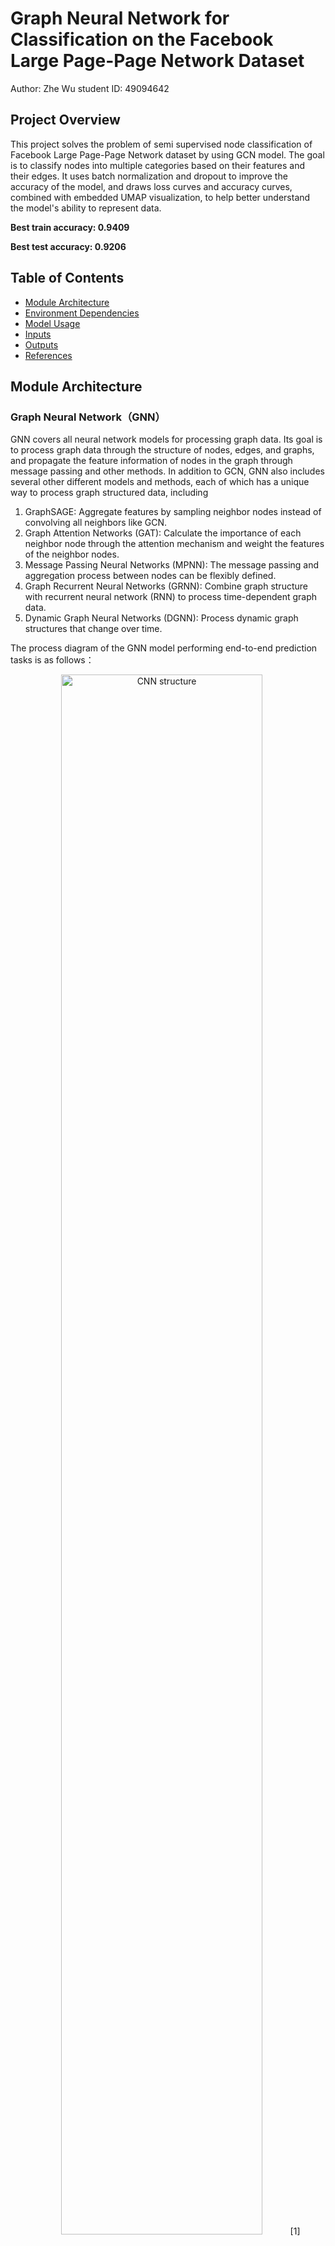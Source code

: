 # Graph Neural Network for Classification on the Facebook Large Page-Page Network Dataset

Author: Zhe Wu
student ID: 49094642

## Project Overview
This project solves the problem of semi supervised node classification of Facebook Large Page-Page Network dataset by using GCN model. The goal is to classify nodes into multiple categories based on their features and their edges. It uses batch normalization and dropout to improve the accuracy of the model, and draws loss curves and accuracy curves, combined with embedded UMAP visualization, to help better understand the model's ability to represent data.

**Best train accuracy: 0.9409** 

**Best test accuracy: 0.9206**

## Table of Contents
- [Module Architecture](#module-architecture)
- [Environment Dependencies](#environment-dependencies)
- [Model Usage](#model-usage)
- [Inputs](#inputs)
- [Outputs](#outputs)
- [References](#references)

## Module Architecture
### Graph Neural Network（GNN）
GNN covers all neural network models for processing graph data. Its goal is to process graph data through the structure of nodes, edges, and graphs, and propagate the feature information of nodes in the graph through message passing and other methods. In addition to GCN, GNN also includes several other different models and methods, each of which has a unique way to process graph structured data, including
  1. GraphSAGE: Aggregate features by sampling neighbor nodes instead of convolving all neighbors like GCN.
  2. Graph Attention Networks (GAT): Calculate the importance of each neighbor node through the attention mechanism and weight the features of the neighbor nodes.
  3. Message Passing Neural Networks (MPNN): The message passing and aggregation process between nodes can be flexibly defined.
  4. Graph Recurrent Neural Networks (GRNN): Combine graph structure with recurrent neural network (RNN) to process time-dependent graph data.
  5. Dynamic Graph Neural Networks (DGNN): Process dynamic graph structures that change over time.

The process diagram of the GNN model performing end-to-end prediction tasks is as follows：
<div style="text-align: center;">
    <img src="images/model structure.png" alt="CNN structure" style="width: 80%"> [1]
</div>

### Graph Convolutional Network(GCN)
GCN is a specific implementation of GNN. It is a model that processes graph-structured data based on convolution operations. The representation of each node is updated by aggregating the features of each node and its neighboring nodes. Unlike traditional convolutional neural networks that operate on regular grid data (such as images and text), GCN processes irregular graph-structured data, such as social networks and molecular structure graphs.

The core principle of GCN is to propagate and update node features layer by layer, and each layer updates the representation of the node according to the node's neighbor information. Through multi-layer graph convolution operations, the node features gradually merge the information of the surrounding nodes, thereby extracting high-order features in the entire graph structure, and finally used for tasks such as node classification, edge prediction, or overall graph classification.

### Algorithm Principle
The specific GCN structure in this project is as follows：
  1. **Convolutional layer:** There are **4** convolutional layers and each convolution layer is responsible for aggregating the features of the node and its neighboring nodes. The outputs of the 1st, 2nd, and 3rd layers are the feature representations of the hidden layer, and the output of the 4th layer is the result of node classification.
  2. **Batch Normalization:** There are **3** batch normalization layers，which perform normalization after the first three layers of convolution, helping the training process to be more stable and accelerate convergence.
  3. **Dropout:** There is a Dropout operation after each convolution layer, which randomly discards some node features during training to prevent the model from overfitting.
  4. **ReLU:** ReLU activation function is applied after each convolution layer to introduce nonlinearity, so that the model can learn more complex features.
  5. **Classification layer:** The last output layer uses a Log Softmax layer, which is responsible for outputting the category probability of the node.

The data set input contains a graph structure containing node features and edge connection information. After passing through the model, a tensor will be output, indicating the logarithmic probability of each node belonging to different categories.

### Overall framework
The model uses a four-layer GCN, combined with batch normalization and Dropout to learn node representations based on graph structure and node features. The feature vector (128 dimensions) of each node is processed by GCN, and ReLU activation and Dropout are used between layers to prevent overfitting. The dataset is randomly split into train, validation, and test sets, and a weighted loss function is used during training. The model is trained using the AdamW optimizer, and the entire process lasts for 400 epochs. The model performance is tracked by training and test loss and accuracy, and finally UMAP is used to reduce the dimension of the node embedding and visualize it.

## Environment Dependencies
The project requires the installation of the following software or packages:
- Python 3.12.4
- Pytorch 2.4.1
- Cuda 11.8 
- Numpy 1.26.4
- scikit-learn 1.5.1
- Pandas 2.2.2
- Torch Geometric 2.6.1
- UMAP-learn
- Matplotlib

## Model Usage
1. Dataset loading
   ```python
   dataset.py
   ```
   Load and preprocess graph datasets and organize the data into PyTorch Geometric Data objects, splitting them into train and test sets.

2. GCN module
   ```python
   module.py
   ```
   Graph convolutional network model with 4 layers of convolution.

3. Data prediction
   ```python
   predict.py
   ```
   Load the GCN model and data, perform node classification prediction, and output the prediction results.

4. Training the model
   ```python
   train.py
   ```
   Train and evaluate the GCN model, record the train and test loss and accuracy, and track the best test accuracy.

5. Visualization
   ```python
   utils.py
   ```
   Draw UMAP projections and loss and accuracy curves during training and testing.

## Inputs
This project uses the Facebook Large Page-Page Network dataset provided by the course. The dataset is in the form of a ***128-dimensional vector*** feature.The nodes represent Facebook pages, and the edges represent the likes between these pages. We need to classify them based on specific features.

The dataset was not initially divided.I split the dataset into train, validation, and test sets: **80%** for **train set**, **10%** for **validation set**, and **10%** for **test set**. This is to ensure that the nodes are reasonably allocated according to the preset ratio to maintain the balance of the data. Secondly, the dataset uses a specific labeling method to effectively prevent confusion between datasets. This can maintain randomness while making the model more universal and operable. The data layout is shown in the figure as follows:
<div style="text-align: center;">
    <img src="images/data example.png" alt="data example" style="width: 30%"> [2]
</div> 

## Outputs
### Printing accuracy
The dataset is divided into train set, validation set and test set according to 80%, 10% and 10%. And the **learning rate** is set to **0.005**. After **400 epochs**, the best **train accuracy** is **0.9409** and the **test accuracy** is **0.9206**. The accuracy and loss values of the train set and test set are as follows:
<div style="text-align: center;">
    <img src="outputs/printing results.png" alt="printing results" style="width: 60%">
</div>

### Curve
The visualization curves of accuracy and loss value corresponding to the training set and test set of the entire training process are as follows：
<div style="text-align: center;">
    <img src="outputs/loss curve.png" alt="loss curve" style="width: 45%;">
    <img src="outputs/accuracy curve.png" alt="accuracy curve" style="width: 45%; margin-left: 20px;">
</div>

From the loss curve, we can see that both curves are high at the beginning, and then gradually decrease. After about 50 epochs, the **loss value** stabilizes and finally approaches **0.3**. Although the training loss is significantly lower than the test loss, this indicates that the model performs better on the training set, but there may also be some overfitting trends.

From the accuracy curve, we can see that both curves rise rapidly at the beginning, then gradually stabilize, and finally fluctuate between **0.85-0.9**. 

We visualize the output results and use UMAP to reduce the dimensionality of the high-dimensional feature vector to a two-dimensional projection:

### Umap
UMAP maps high-dimensional data to low-dimensional space by reducing dimensionality, so that the global structure and local neighborhood relationship of the data can be presented intuitively. The input result of umap is as follows:
<div style="text-align: center;">
    <img src="outputs/umap projection.png" alt="umap projection" style="width: 60%">
</div>

In this graph, each cluster in the figure represents a different node category, and the color reflects the true label. Although nodes from different categories form distinguishable clusters, there are some overlapping and fuzzy areas, which indicates that the model has achieved a certain classification effect, but it may be difficult to clearly distinguish certain node categories.

According to the output results, the model showed good classification ability when processing the Facebook Large Page-Page Network dataset, and from the UMAP projection graph, the model can distinguish different categories well. However, there is a large deviation in the loss curves of the training set and the test set. The performance and generalization ability of the model should be improved to make the performance on the dataset more stable and outstanding.

## References
- [1] Distill. 'A Gentle Introduction to Graph Neural Networks', Accessed 10/27.
  https://distill.pub/2021/gnn-intro/
- [2] Boldenow, Brad. 2018. 'Simple Network Analysis of Facebook Data', Accessed 10.26.
  https://www.kaggle.com/code/boldy717/simple-network-analysis-of-facebook-data
